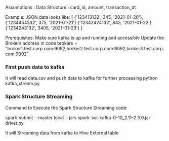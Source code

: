 Assumptions :
Data Structure :
card_id, amount, transaction_dt

Example: JSON data looks like:
[ {'123413132', 345, '2021-01-20'}, 
{'1234454532', 375, '2021-01-21'}
{'12342424132', 845, '2021-01-22'}
{'1234243132', 3405, '2021-01-23'} ] 


Prerequisites: 
Make sure kafka is up and running and accessible
Update the Brokers address in code 
brokers = "broker1.test.corp.com:9092,broker2.test.corp.com:9092,broker3.test.corp.com:9092"

### First push data to kafka
It will read data.csv and push data to kafka for further processing
python kafka_stream.py 


### Spark Structure Streaming 
Command to Execute the Spark Structure Streaming code:

spark-submit  --master local --jars spark-sql-kafka-0-10_2.11-2.3.0.jar  driver.py

It will Streaming data from kafka to Hive External table 
